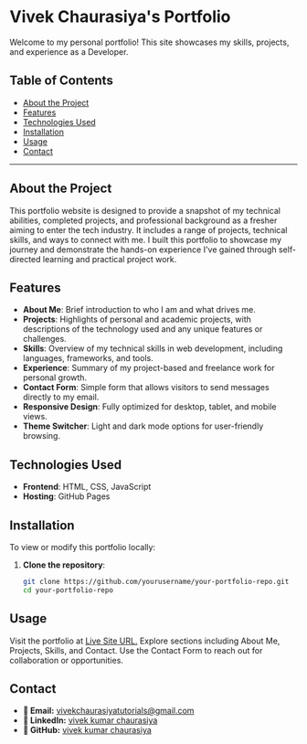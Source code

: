 # Vivek Chaurasiya's Portfolio

Welcome to my personal portfolio! This site showcases my skills, projects, and experience as a Developer.

## Table of Contents

- [About the Project](#about-the-project)
- [Features](#features)
- [Technologies Used](#technologies-used)
- [Installation](#installation)
- [Usage](#usage)
- [Contact](#contact)

---

## About the Project

This portfolio website is designed to provide a snapshot of my technical abilities, completed projects, and professional background as a fresher aiming to enter the tech industry. It includes a range of projects, technical skills, and ways to connect with me. I built this portfolio to showcase my journey and demonstrate the hands-on experience I've gained through self-directed learning and practical project work.

## Features

- **About Me**: Brief introduction to who I am and what drives me.
- **Projects**: Highlights of personal and academic projects, with descriptions of the technology used and any unique features or challenges.
- **Skills**: Overview of my technical skills in web development, including languages, frameworks, and tools.
- **Experience**: Summary of my project-based and freelance work for personal growth.
- **Contact Form**: Simple form that allows visitors to send messages directly to my email.
- **Responsive Design**: Fully optimized for desktop, tablet, and mobile views.
- **Theme Switcher**: Light and dark mode options for user-friendly browsing.

## Technologies Used

- **Frontend**: HTML, CSS, JavaScript
- **Hosting**: GitHub Pages 

## Installation

To view or modify this portfolio locally:

1. **Clone the repository**:
   ```bash
   git clone https://github.com/yourusername/your-portfolio-repo.git
   cd your-portfolio-repo

## Usage
Visit the portfolio at [Live Site URL.](https://vivekchaurasiya12.github.io/Portfolio/)
Explore sections including About Me, Projects, Skills, and Contact.
Use the Contact Form to reach out for collaboration or opportunities.

## Contact
- **📧 Email:** [vivekchaurasiyatutorials@gmail.com](mailto:vivekchaurasiyatutorials@gmail.com)
- **🔗 LinkedIn:** [vivek kumar chaurasiya](https://www.linkedin.com/in/vivekkumarchaurasiya12/)
- **💼 GitHub:** [vivek kumar chaurasiya](https://github.com/vivekchaurasiya12)


